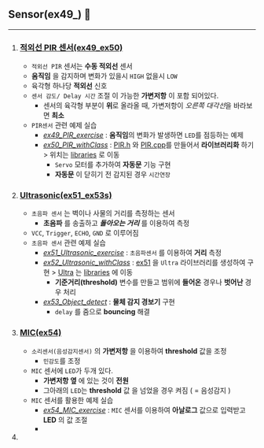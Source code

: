 ## Sensor(ex49_) 🦾
---
1. ### [적외선 PIR 센서(ex49_ex50)](./PIR/)
   - `적외선 PIR` 센서는 **수동 적외선** 센서
   - **움직임** 을 감지하며 변화가 있을시 `HIGH` 없을시 `LOW`
   - 육각형 하나당 **적외선** 신호  
   - `센서 감도/ Delay 시간` 조절 이 가능한 **가변저항** 이 포함 되어있다.
     - 센서의 육각형 부분이 **위**로 올라올 때, 가변저항이 *오른쪽 대각선*을 바라보면 **최소**
   - `PIR센서` 관련 예제 실습
     - *[ex49_PIR_exercise](./PIR/ex49_PIR_exercise/)* :  **움직임**의 변화가 발생하면 `LED`를 점등하는 예제
     - *[ex50_PIR_withClass](./PIR/ex50_PIR_withClass/)* : [PIR.h](../libraries/PIR/PIR.h) 와  [PIR.cpp](../libraries/PIR/PIR.cpp)를 만들어서 **라이브러리화** 하기 > 위치는 [libraries](../libraries/) 로 이동
       - `Servo` 모터를 추가하여 **자동문** 기능 구현
       - **자동문** 이 닫히기 전 감지된 경우 `시간연장`
2. ### [Ultrasonic(ex51_ex53s)](./Ultrasonic/)
   - `초음파 센서` 는 벽이나 사물의 거리를 측정하는 센서
     - **초음파** 를 송출하고 _**돌아오는 거리**_ 를 이용하여 측정 
   - `VCC`, `Trigger`, `ECHO`, `GND` 로 이루어짐
   - `초음파 센서` 관련 예제 실습
     - *[ex51_Ultrasonic_exercise](./Ultrasonic/ex51_Ultrasonic_exercise/)* : `초음파센서` 를 이용하여 **거리** 측정
     - *[ex52_Ultrasonic_withClass](./Ultrasonic/ex52_Ultrasonic_withClass/)* : [ex51](./Ultrasonic/ex51_Ultrasonic_exercise/) 을 `Ultra` 라이브러리를 생성하여 구현 > [Ultra](../libraries/Ultra/) 는 [libraries](../libraries/) 에 이동
       - **기준거리(threshold)** 변수를 만들고 범위에 **들어온** 경우나 **벗어난** 경우 처리
     - *[ex53_Object_detect](./Ultrasonic/ex53_Object_detect/)* : **물체 감지 경보기** 구현
       - `delay` 를 줌으로 **bouncing** 해결
3. ### [MIC(ex54)](./MIC/)
   - `소리센서(음성감지센서)` 의 **가변저항** 을 이용하여 **threshold** 값을 조정
     - `민감도`를 조정
   - `MIC` 센서에 `LED`가 두개 있다.
     - **가변저항 옆** 에 있는 것이 **전원**
     - 그아래의 `LED`는 **threshold** 값 을 넘었을 경우 켜짐 ( = 음성감지 )
   - `MIC` 센서를 활용한 예제 실습
     - *[ex54_MIC_exercise](./MIC/ex54_MIC_exercise/)* : `MIC` 센서를 이용하여 **아날로그** 값으로 입력받고 **LED** 의 값 조절
     - *[](./MIC/)*
4. 